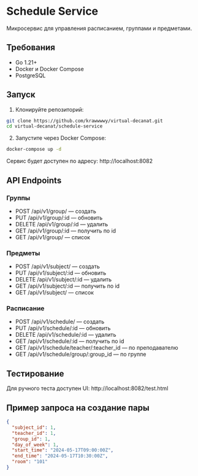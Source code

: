# Schedule Service

Микросервис для управления расписанием, группами и предметами.

## Требования
- Go 1.21+
- Docker и Docker Compose
- PostgreSQL

## Запуск

1. Клонируйте репозиторий:
```bash
git clone https://github.com/krawwwwy/virtual-decanat.git
cd virtual-decanat/schedule-service
```

2. Запустите через Docker Compose:
```bash
docker-compose up -d
```

Сервис будет доступен по адресу: http://localhost:8082

## API Endpoints

### Группы
- POST   /api/v1/group/ — создать
- PUT    /api/v1/group/:id — обновить
- DELETE /api/v1/group/:id — удалить
- GET    /api/v1/group/:id — получить по id
- GET    /api/v1/group/ — список

### Предметы
- POST   /api/v1/subject/ — создать
- PUT    /api/v1/subject/:id — обновить
- DELETE /api/v1/subject/:id — удалить
- GET    /api/v1/subject/:id — получить по id
- GET    /api/v1/subject/ — список

### Расписание
- POST   /api/v1/schedule/ — создать
- PUT    /api/v1/schedule/:id — обновить
- DELETE /api/v1/schedule/:id — удалить
- GET    /api/v1/schedule/:id — получить по id
- GET    /api/v1/schedule/teacher/:teacher_id — по преподавателю
- GET    /api/v1/schedule/group/:group_id — по группе

## Тестирование

Для ручного теста доступен UI: http://localhost:8082/test.html

## Пример запроса на создание пары
```json
{
  "subject_id": 1,
  "teacher_id": 1,
  "group_id": 1,
  "day_of_week": 1,
  "start_time": "2024-05-17T09:00:00Z",
  "end_time": "2024-05-17T10:30:00Z",
  "room": "101"
}
``` 